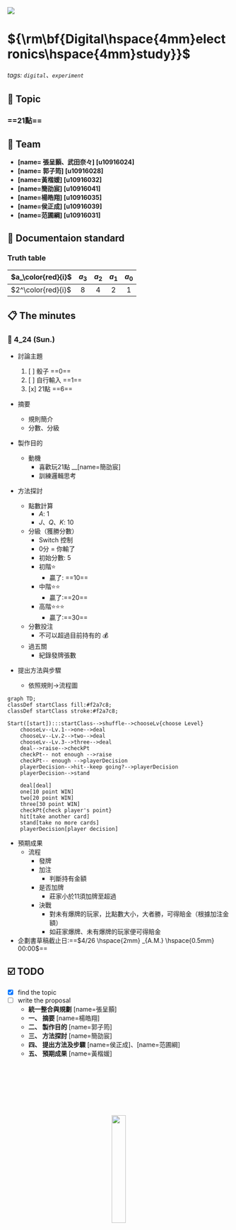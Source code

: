 ![](https://i.imgur.com/S3HWjUq.png)

${\rm\bf{Digital\hspace{4mm}electronics\hspace{4mm}study}}$
===

###### tags: `digital`、`experiment`

## :pushpin: Topic
### ==$21$點==
## :construction_worker: Team
* **[name= 張呈顥、武田奈々] [u10916024]** 
* **[name= 郭子筠] [u10916028]**
* **[name=黃楷媛] [u10916032]**
* **[name=簡劭宸] [u10916041]**
* **[name=楊皓翔] [u10916035]**
* **[name=侯正成] [u10916039]**
* **[name=范圃綱] [u10916031]**
## :bookmark_tabs: Documentaion standard
### Truth table
| $a_\color{red}{i}$    |    $a_3$ |   $a_2$ |    $a_1$ |    $a_0$ |
| --------------------- |:--------:|:-------:|:--------:|:--------:|
|   $2^\color{red}{i}$  |   $8$    |   $4$   |   $2$    |   $1$    |


## :clipboard: The minutes
### :small_blue_diamond: 4_24 (Sun.)
- 討論主題
    1. [ ] 骰子 ==0==
    2. [ ] 自行輸入 ==1==
    3. [x] 21點 ==6==

- 摘要 
    - 規則簡介
    - 分數、分級
- 製作目的 
    - 動機
        - 喜歡玩$21$點 __[name=簡劭宸]
        - 訓練邏輯思考
- 方法探討 
    - 點數計算
        - $A$: $1$
        - $J、Q、K$: $10$
    - 分級（獲勝分數）
        - Switch 控制
        - $0$分 = 你輸了
        - 初始分數: $5$
        - 初階:star:
            - 贏了: ==$10$==
        - 中階:star::star:
            - 贏了:==$20$==
        - 高階:star::star::star:
            - 贏了:==$30$==
    - 分數投注
        - 不可以超過目前持有的 :moneybag:
    - 過五關
        - 紀錄發牌張數
- 提出方法與步驟 
    - 依照規則->流程圖

```mermaid
graph TD;
classDef startClass fill:#f2a7c8;
classDef startClass stroke:#f2a7c8;

Start([start]):::startClass-->shuffle-->chooseLv{choose Level}
    chooseLv--Lv.1-->one-->deal
    chooseLv--Lv.2-->two-->deal
    chooseLv--Lv.3-->three-->deal
    deal-->raise-->checkPt
    checkPt-- not enough -->raise
    checkPt-- enough -->playerDecision
    playerDecision-->hit--keep going?-->playerDecision
    playerDecision-->stand
    
    deal[deal]
    one[10 point WIN]
    two[20 point WIN]
    three[30 point WIN]
    checkPt{check player's point}
    hit[take another card]
    stand[take no more cards]
    playerDecision[player decision]
```

- 預期成果 
    - 流程
        - 發牌
        - 加注
            - 判斷持有金額
        - 是否加牌
            - 莊家小於$11$須加牌至超過
        - 決戰
            - 對未有爆牌的玩家，比點數大小，大者勝，可得賠金（根據加注金額）
            - 如莊家爆牌、未有爆牌的玩家便可得賠金
- 企劃書草稿截止日:==$4/26 \hspace{2mm} _{A.M.} \hspace{0.5mm} 00:00$==
## :ballot_box_with_check: TODO
- [x] find the topic
- [ ] write the proposal
    - **統一整合與規劃** [name=張呈顥]
    - **一、 摘要** [name=楊皓翔]
    - **二、 製作目的** [name=郭子筠]
    - **三、 方法探討** [name=簡劭宸]
    - **四、 提出方法及步驟** [name=侯正成]、[name=范圃綱]
    - **五、 預期成果** [name=黃楷媛]

<br><br><br><br><br><br>
<center style="margin-top=100px">
<img width=25% src="https://i.imgur.com/77lgjvD.png">
</center>